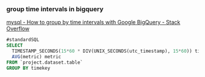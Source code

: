 ###  group time intervals in bigquery


[mysql - How to group by time intervals with Google BigQuery - Stack Overflow](https://stackoverflow.com/questions/55191664/how-to-group-by-time-intervals-with-google-bigquery "mysql - How to group by time intervals with Google BigQuery - Stack Overflow")


 

```sql
#standardSQL
SELECT 
  TIMESTAMP_SECONDS(15*60 * DIV(UNIX_SECONDS(utc_timestamp), 15*60)) timekey,
  AVG(metric) metric
FROM `project.dataset.table`
GROUP BY timekey
```
